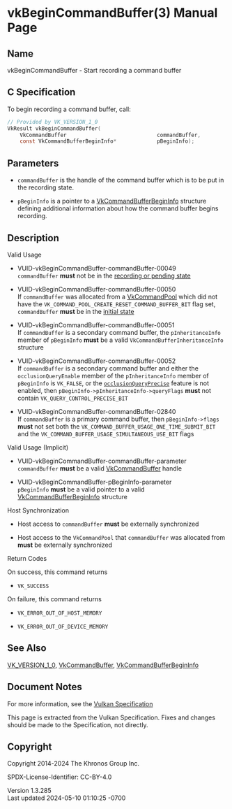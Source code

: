 # vkBeginCommandBuffer(3) Manual Page

## Name

vkBeginCommandBuffer - Start recording a command buffer



## <a href="#_c_specification" class="anchor"></a>C Specification

To begin recording a command buffer, call:

``` c
// Provided by VK_VERSION_1_0
VkResult vkBeginCommandBuffer(
    VkCommandBuffer                             commandBuffer,
    const VkCommandBufferBeginInfo*             pBeginInfo);
```

## <a href="#_parameters" class="anchor"></a>Parameters

- `commandBuffer` is the handle of the command buffer which is to be put
  in the recording state.

- `pBeginInfo` is a pointer to a
  [VkCommandBufferBeginInfo](https://registry.khronos.org/vulkan/specs/1.3-extensions/man/html/VkCommandBufferBeginInfo.html) structure
  defining additional information about how the command buffer begins
  recording.

## <a href="#_description" class="anchor"></a>Description

Valid Usage

- <a href="#VUID-vkBeginCommandBuffer-commandBuffer-00049"
  id="VUID-vkBeginCommandBuffer-commandBuffer-00049"></a>
  VUID-vkBeginCommandBuffer-commandBuffer-00049  
  `commandBuffer` **must** not be in the <a
  href="https://registry.khronos.org/vulkan/specs/1.3-extensions/html/vkspec.html#commandbuffers-lifecycle"
  target="_blank" rel="noopener">recording or pending state</a>

- <a href="#VUID-vkBeginCommandBuffer-commandBuffer-00050"
  id="VUID-vkBeginCommandBuffer-commandBuffer-00050"></a>
  VUID-vkBeginCommandBuffer-commandBuffer-00050  
  If `commandBuffer` was allocated from a
  [VkCommandPool](https://registry.khronos.org/vulkan/specs/1.3-extensions/man/html/VkCommandPool.html) which did not have the
  `VK_COMMAND_POOL_CREATE_RESET_COMMAND_BUFFER_BIT` flag set,
  `commandBuffer` **must** be in the <a
  href="https://registry.khronos.org/vulkan/specs/1.3-extensions/html/vkspec.html#commandbuffers-lifecycle"
  target="_blank" rel="noopener">initial state</a>

- <a href="#VUID-vkBeginCommandBuffer-commandBuffer-00051"
  id="VUID-vkBeginCommandBuffer-commandBuffer-00051"></a>
  VUID-vkBeginCommandBuffer-commandBuffer-00051  
  If `commandBuffer` is a secondary command buffer, the
  `pInheritanceInfo` member of `pBeginInfo` **must** be a valid
  `VkCommandBufferInheritanceInfo` structure

- <a href="#VUID-vkBeginCommandBuffer-commandBuffer-00052"
  id="VUID-vkBeginCommandBuffer-commandBuffer-00052"></a>
  VUID-vkBeginCommandBuffer-commandBuffer-00052  
  If `commandBuffer` is a secondary command buffer and either the
  `occlusionQueryEnable` member of the `pInheritanceInfo` member of
  `pBeginInfo` is `VK_FALSE`, or the <a
  href="https://registry.khronos.org/vulkan/specs/1.3-extensions/html/vkspec.html#features-occlusionQueryPrecise"
  target="_blank" rel="noopener"><code>occlusionQueryPrecise</code></a>
  feature is not enabled, then
  `pBeginInfo->pInheritanceInfo->queryFlags` **must** not contain
  `VK_QUERY_CONTROL_PRECISE_BIT`

- <a href="#VUID-vkBeginCommandBuffer-commandBuffer-02840"
  id="VUID-vkBeginCommandBuffer-commandBuffer-02840"></a>
  VUID-vkBeginCommandBuffer-commandBuffer-02840  
  If `commandBuffer` is a primary command buffer, then
  `pBeginInfo->flags` **must** not set both the
  `VK_COMMAND_BUFFER_USAGE_ONE_TIME_SUBMIT_BIT` and the
  `VK_COMMAND_BUFFER_USAGE_SIMULTANEOUS_USE_BIT` flags

Valid Usage (Implicit)

- <a href="#VUID-vkBeginCommandBuffer-commandBuffer-parameter"
  id="VUID-vkBeginCommandBuffer-commandBuffer-parameter"></a>
  VUID-vkBeginCommandBuffer-commandBuffer-parameter  
  `commandBuffer` **must** be a valid
  [VkCommandBuffer](https://registry.khronos.org/vulkan/specs/1.3-extensions/man/html/VkCommandBuffer.html) handle

- <a href="#VUID-vkBeginCommandBuffer-pBeginInfo-parameter"
  id="VUID-vkBeginCommandBuffer-pBeginInfo-parameter"></a>
  VUID-vkBeginCommandBuffer-pBeginInfo-parameter  
  `pBeginInfo` **must** be a valid pointer to a valid
  [VkCommandBufferBeginInfo](https://registry.khronos.org/vulkan/specs/1.3-extensions/man/html/VkCommandBufferBeginInfo.html) structure

Host Synchronization

- Host access to `commandBuffer` **must** be externally synchronized

- Host access to the `VkCommandPool` that `commandBuffer` was allocated
  from **must** be externally synchronized

Return Codes

On success, this command returns  
- `VK_SUCCESS`

On failure, this command returns  
- `VK_ERROR_OUT_OF_HOST_MEMORY`

- `VK_ERROR_OUT_OF_DEVICE_MEMORY`

## <a href="#_see_also" class="anchor"></a>See Also

[VK_VERSION_1_0](https://registry.khronos.org/vulkan/specs/1.3-extensions/man/html/VK_VERSION_1_0.html),
[VkCommandBuffer](https://registry.khronos.org/vulkan/specs/1.3-extensions/man/html/VkCommandBuffer.html),
[VkCommandBufferBeginInfo](https://registry.khronos.org/vulkan/specs/1.3-extensions/man/html/VkCommandBufferBeginInfo.html)

## <a href="#_document_notes" class="anchor"></a>Document Notes

For more information, see the <a
href="https://registry.khronos.org/vulkan/specs/1.3-extensions/html/vkspec.html#vkBeginCommandBuffer"
target="_blank" rel="noopener">Vulkan Specification</a>

This page is extracted from the Vulkan Specification. Fixes and changes
should be made to the Specification, not directly.

## <a href="#_copyright" class="anchor"></a>Copyright

Copyright 2014-2024 The Khronos Group Inc.

SPDX-License-Identifier: CC-BY-4.0

Version 1.3.285  
Last updated 2024-05-10 01:10:25 -0700
